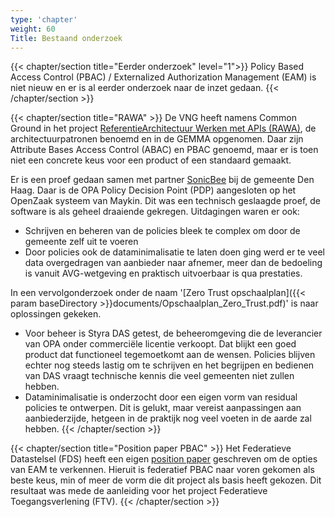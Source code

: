 ```yaml
---
type: 'chapter'
weight: 60
Title: Bestaand onderzoek
---
```

{{< chapter/section title="Eerder onderzoek" level="1">}}
Policy Based Access Control (PBAC) / Externalized Authorization Management (EAM) is niet nieuw en er is al eerder onderzoek naar de inzet gedaan.
{{< /chapter/section >}}

{{< chapter/section title="RAWA" >}}
De VNG heeft namens Common Ground in het project [ReferentieArchitectuur Werken met APIs (RAWA)](https://vng-realisatie.github.io/RAWA/), de architectuurpatronen benoemd en in de GEMMA opgenomen.
Daar zijn Attribute Bases Access Control (ABAC) en PBAC genoemd, maar er is toen niet een concrete keus voor een product of een standaard gemaakt.

Er is een proef gedaan samen met partner [SonicBee](https://www.sonicbee.eu/zero-trust-architecture-for-common-ground/) bij de gemeente Den Haag.
Daar is de OPA Policy Decision Point (PDP) aangesloten op het OpenZaak systeem van Maykin.
Dit was een technisch geslaagde proef, de software is als geheel draaiende gekregen. Uitdagingen waren er ook:
- Schrijven en beheren van de policies bleek te complex om door de gemeente zelf uit te voeren
- Door policies ook de dataminimalisatie te laten doen ging werd er te veel data overgedragen van aanbieder naar afnemer,
  meer dan de bedoeling is vanuit AVG-wetgeving en praktisch uitvoerbaar is qua prestaties.

In een vervolgonderzoek onder de naam '[Zero Trust opschaalplan]({{< param baseDirectory >}}documents/Opschaalplan_Zero_Trust.pdf)' is naar oplossingen gekeken.

- Voor beheer is Styra DAS getest, de beheeromgeving die de leverancier van OPA onder commerciële licentie verkoopt.
  Dat blijkt een goed product dat functioneel tegemoetkomt aan de wensen. Policies blijven echter nog steeds
  lastig om te schrijven en het begrijpen en bedienen van DAS vraagt technische kennis die veel gemeenten niet zullen hebben.
- Dataminimalisatie is onderzocht door een eigen vorm van residual policies te ontwerpen. Dit is gelukt, maar vereist aanpassingen
  aan aanbiederzijde, hetgeen in de praktijk nog veel voeten in de aarde zal hebben.
{{< /chapter/section >}}

{{< chapter/section title="Position paper PBAC" >}}
Het Federatieve Datastelsel (FDS) heeft een eigen [position paper](https://federatief.datastelsel.nl/kennisbank/pbac/) geschreven om de opties van EAM te verkennen.
Hieruit is federatief PBAC naar voren gekomen als beste keus, min of meer de vorm die dit project als basis heeft gekozen.
Dit resultaat was mede de aanleiding voor het project Federatieve Toegangsverlening (FTV).
{{< /chapter/section >}}

